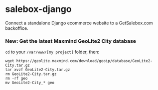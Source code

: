 salebox-django
===================

Connect a standalone Django ecommerce website to a GetSalebox.com backoffice.


### New: Get the latest Maxmind GeoLite2 City database

`cd` to your `/var/www/[my project]` folder, then:

    wget https://geolite.maxmind.com/download/geoip/database/GeoLite2-City.tar.gz
    tar xvzf GeoLite2-City.tar.gz
    rm GeoLite2-City.tar.gz
    rm -rf geo
    mv GeoLite2-City_* geo
